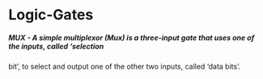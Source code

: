 # Logic-Gates

##### MUX - A simple multiplexor (Mux) is a three-input gate that uses one of the inputs, called ‘selection
bit’, to select and output one of the other two inputs, called ‘data bits’.
